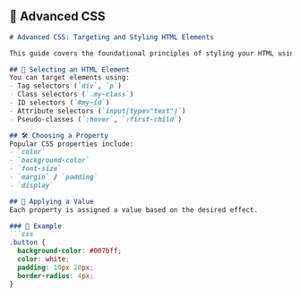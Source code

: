 ## 📙 Advanced CSS

```markdown
# Advanced CSS: Targeting and Styling HTML Elements

This guide covers the foundational principles of styling your HTML using CSS.

## 🎯 Selecting an HTML Element
You can target elements using:
- Tag selectors (`div`, `p`)
- Class selectors (`.my-class`)
- ID selectors (`#my-id`)
- Attribute selectors (`input[type="text"]`)
- Pseudo-classes (`:hover`, `:first-child`)

## 🛠 Choosing a Property
Popular CSS properties include:
- `color`
- `background-color`
- `font-size`
- `margin` / `padding`
- `display`

## 🧪 Applying a Value
Each property is assigned a value based on the desired effect.

### 🧵 Example
```css
.button {
  background-color: #007bff;
  color: white;
  padding: 10px 20px;
  border-radius: 4px;
}
